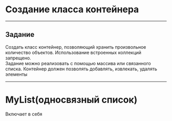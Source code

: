 # Создание класса контейнера

---

## Задание

Создать класс контейнер, позволяющий хранить произвольное количество объектов. 
Использование встроенных коллекций запрещено.  
Задание можно реализовать с помощью массива или связанного списка. 
Контейнер должен позволять добавлять, извлекать, удалять элементы

---

# MyList(односвязный список)

Включает в себя

